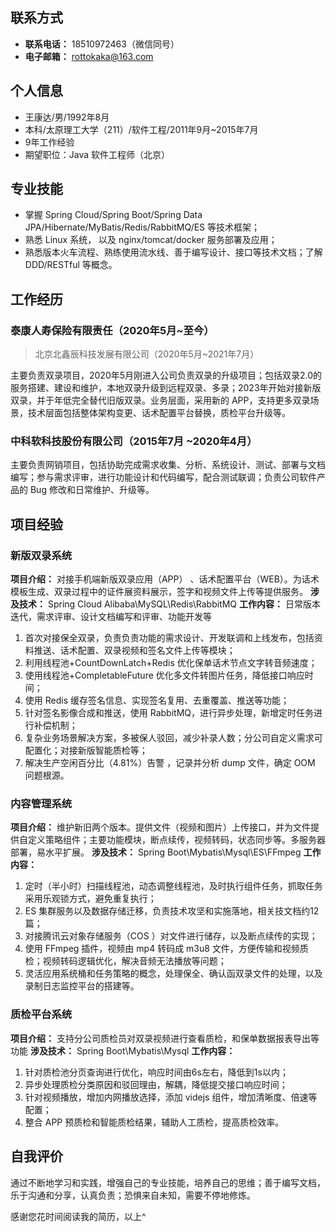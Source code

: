 ## 联系方式
- **联系电话：** 18510972463（微信同号）
- **电子邮箱：** rottokaka@163.com
## 个人信息
- 王康达/男/1992年8月
- 本科/太原理工大学（211）/软件工程/2011年9月~2015年7月 
- 9年工作经验
- 期望职位：Java 软件工程师（北京）
## 专业技能
- 掌握 Spring Cloud/Spring Boot/Spring Data JPA/Hibernate/MyBatis/Redis/RabbitMQ/ES 等技术框架；
- 熟悉 Linux 系统， 以及 nginx/tomcat/docker 服务部署及应用；
- 熟悉版本火车流程、熟练使用流水线、善于编写设计、接口等技术文档；了解 DDD/RESTful 等概念。
## 工作经历
### 泰康人寿保险有限责任（2020年5月~至今）
>  北京北鑫辰科技发展有限公司（2020年5月~2021年7月）

主要负责双录项目，2020年5月刚进入公司负责双录的升级项目；包括双录2.0的服务搭建、建设和维护，本地双录升级到远程双录、多录；2023年开始对接新版双录，并于年低完全替代旧版双录。业务层面，采用新的 APP，支持更多双录场景，技术层面包括整体架构变更、话术配置平台替换，质检平台升级等。
### 中科软科技股份有限公司（2015年7月 ~2020年4月）
主要负责网销项目，包括协助完成需求收集、分析、系统设计、测试、部署与文档编写；参与需求评审，进行功能设计和代码编写，配合测试联调；负责公司软件产品的 Bug 修改和日常维护、升级等。
## 项目经验
### 新版双录系统
**项目介绍：** 对接手机端新版双录应用（APP） 、话术配置平台（WEB）。为话术模板生成、双录过程中的证件展资料展示，签字和视频文件上传等提供服务。
**涉及技术：** Spring Cloud Alibaba\MySQL\Redis\RabbitMQ 
**工作内容：** 日常版本迭代，需求评审、设计文档编写和评审、功能开发等
1. 首次对接保全双录，负责负责功能的需求设计、开发联调和上线发布，包括资料推送、话术配置、双录视频和签名文件上传等模块；
2. 利用线程池+CountDownLatch+Redis 优化保单话术节点文字转音频速度；
3. 使用线程池+CompletableFuture 优化多文件转图片任务，降低接口响应时间；
4. 使用 Redis 缓存签名信息、实现签名复用、去重覆盖、推送等功能；
5. 针对签名影像合成和推送，使用 RabbitMQ，进行异步处理，新增定时任务进行补偿机制；
6. 复杂业务场景解决方案，多被保人驳回，减少补录人数；分公司自定义需求可配置化；对接新版智能质检等；
7. 解决生产空闲百分比（4.81%）告警 ，记录并分析 dump 文件，确定 OOM 问题根源。
### 内容管理系统
**项目介绍：** 维护新旧两个版本。提供文件（视频和图片）上传接口，并为文件提供自定义策略组件；主要功能模块，断点续传，视频转码，状态同步等。多服务器部署，易水平扩展。
**涉及技术：** Spring Boot\Mybatis\Mysql\ES\FFmpeg
**工作内容：**
1. 定时（半小时）扫描线程池，动态调整线程池，及时执行组件任务，抓取任务采用乐观锁方式，避免重复执行；
2. ES 集群服务以及数据存储迁移，负责技术攻坚和实施落地，相关技文档约12篇；
3. 对接腾讯云对象存储服务（COS ）对文件进行储存，以及断点续传的实现；
4. 使用 FFmpeg 插件，视频由 mp4 转码成 m3u8 文件，方便传输和视频质检；视频转码逻辑优化，解决音频无法播放等问题；
5. 灵活应用系统桶和任务策略的概念，处理保全、确认函双录文件的处理，以及录制日志监控平台的搭建等。
### 质检平台系统
**项目介绍：** 支持分公司质检员对双录视频进行查看质检，和保单数据报表导出等功能
**涉及技术：** Spring Boot\Mybatis\Mysql 
**工作内容：**

1. 针对质检池分页查询进行优化，响应时间由6s左右，降低到1s以内；
2. 异步处理质检分类原因和驳回理由，解耦，降低提交接口响应时间；
3. 针对视频播放，增加内网播放选择，添加 videjs 组件，增加清晰度、倍速等配置；
4. 整合 APP 预质检和智能质检结果，辅助人工质检，提高质检效率。
## 自我评价
通过不断地学习和实践，增强自己的专业技能，培养自己的思维；善于编写文档，乐于沟通和分享，认真负责；恐惧来自未知，需要不停地修炼。

感谢您花时间阅读我的简历，以上^